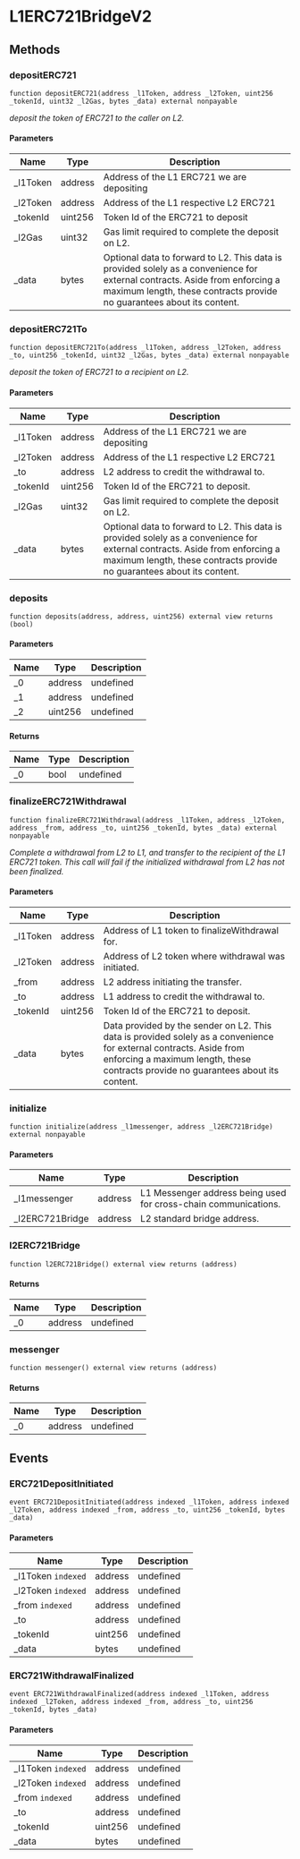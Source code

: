 # L1ERC721BridgeV2









## Methods

### depositERC721

```solidity
function depositERC721(address _l1Token, address _l2Token, uint256 _tokenId, uint32 _l2Gas, bytes _data) external nonpayable
```



*deposit the token of ERC721 to the caller on L2.*

#### Parameters

| Name | Type | Description |
|---|---|---|
| _l1Token | address | Address of the L1 ERC721 we are depositing
| _l2Token | address | Address of the L1 respective L2 ERC721
| _tokenId | uint256 | Token Id of the ERC721 to deposit
| _l2Gas | uint32 | Gas limit required to complete the deposit on L2.
| _data | bytes | Optional data to forward to L2. This data is provided        solely as a convenience for external contracts. Aside from enforcing a maximum        length, these contracts provide no guarantees about its content.

### depositERC721To

```solidity
function depositERC721To(address _l1Token, address _l2Token, address _to, uint256 _tokenId, uint32 _l2Gas, bytes _data) external nonpayable
```



*deposit the token of ERC721 to a recipient on L2.*

#### Parameters

| Name | Type | Description |
|---|---|---|
| _l1Token | address | Address of the L1 ERC721 we are depositing
| _l2Token | address | Address of the L1 respective L2 ERC721
| _to | address | L2 address to credit the withdrawal to.
| _tokenId | uint256 | Token Id of the ERC721 to deposit.
| _l2Gas | uint32 | Gas limit required to complete the deposit on L2.
| _data | bytes | Optional data to forward to L2. This data is provided        solely as a convenience for external contracts. Aside from enforcing a maximum        length, these contracts provide no guarantees about its content.

### deposits

```solidity
function deposits(address, address, uint256) external view returns (bool)
```





#### Parameters

| Name | Type | Description |
|---|---|---|
| _0 | address | undefined
| _1 | address | undefined
| _2 | uint256 | undefined

#### Returns

| Name | Type | Description |
|---|---|---|
| _0 | bool | undefined

### finalizeERC721Withdrawal

```solidity
function finalizeERC721Withdrawal(address _l1Token, address _l2Token, address _from, address _to, uint256 _tokenId, bytes _data) external nonpayable
```



*Complete a withdrawal from L2 to L1, and transfer to the recipient of the L1 ERC721 token. This call will fail if the initialized withdrawal from L2 has not been finalized.*

#### Parameters

| Name | Type | Description |
|---|---|---|
| _l1Token | address | Address of L1 token to finalizeWithdrawal for.
| _l2Token | address | Address of L2 token where withdrawal was initiated.
| _from | address | L2 address initiating the transfer.
| _to | address | L1 address to credit the withdrawal to.
| _tokenId | uint256 | Token Id of the ERC721 to deposit.
| _data | bytes | Data provided by the sender on L2. This data is provided   solely as a convenience for external contracts. Aside from enforcing a maximum   length, these contracts provide no guarantees about its content.

### initialize

```solidity
function initialize(address _l1messenger, address _l2ERC721Bridge) external nonpayable
```





#### Parameters

| Name | Type | Description |
|---|---|---|
| _l1messenger | address | L1 Messenger address being used for cross-chain communications.
| _l2ERC721Bridge | address | L2 standard bridge address.

### l2ERC721Bridge

```solidity
function l2ERC721Bridge() external view returns (address)
```






#### Returns

| Name | Type | Description |
|---|---|---|
| _0 | address | undefined

### messenger

```solidity
function messenger() external view returns (address)
```






#### Returns

| Name | Type | Description |
|---|---|---|
| _0 | address | undefined



## Events

### ERC721DepositInitiated

```solidity
event ERC721DepositInitiated(address indexed _l1Token, address indexed _l2Token, address indexed _from, address _to, uint256 _tokenId, bytes _data)
```





#### Parameters

| Name | Type | Description |
|---|---|---|
| _l1Token `indexed` | address | undefined |
| _l2Token `indexed` | address | undefined |
| _from `indexed` | address | undefined |
| _to  | address | undefined |
| _tokenId  | uint256 | undefined |
| _data  | bytes | undefined |

### ERC721WithdrawalFinalized

```solidity
event ERC721WithdrawalFinalized(address indexed _l1Token, address indexed _l2Token, address indexed _from, address _to, uint256 _tokenId, bytes _data)
```





#### Parameters

| Name | Type | Description |
|---|---|---|
| _l1Token `indexed` | address | undefined |
| _l2Token `indexed` | address | undefined |
| _from `indexed` | address | undefined |
| _to  | address | undefined |
| _tokenId  | uint256 | undefined |
| _data  | bytes | undefined |




